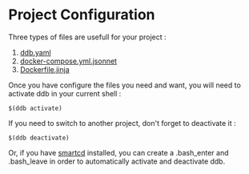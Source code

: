 Project Configuration
===

Three types of files are usefull for your project : 
1. [ddb.yaml](11-project_configuration/01-ddb.yaml.md)
2. [docker-compose.yml.jsonnet](11-project_configuration/02-docker-compose.yml.jsonnet.md)
3. [Dockerfile.jinja](11-project_configuration/03-Dockerfile.jinja.md)

Once you have configure the files you need and want, you will need to activate ddb in your current shell : 
```shell script
$(ddb activate)
```

If you need to switch to another project, don't forget to deactivate it : 
```shell script
$(ddb deactivate)
```

Or, if you have [smartcd](https://github.com/Toilal/smartcd) installed, you can create a .bash_enter and .bash_leave in order to automatically activate and deactivate ddb.
